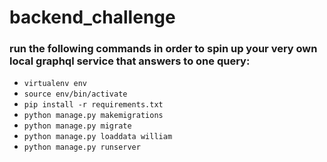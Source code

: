 # backend_challenge
### run the following commands in order to spin up your very own local graphql service that answers to one query:
- `virtualenv env`
- `source env/bin/activate`
- `pip install -r requirements.txt`  
- `python manage.py makemigrations`  
- `python manage.py migrate`  
- `python manage.py loaddata william`  
- `python manage.py runserver`  